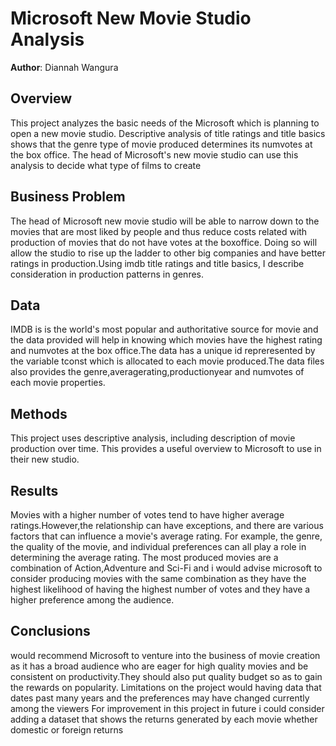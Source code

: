 # Microsoft New Movie Studio Analysis

**Author**: Diannah Wangura

## Overview

This project analyzes the basic needs of the Microsoft which is planning to open a new movie studio. Descriptive analysis of title ratings and title basics shows that the genre type of movie produced determines its numvotes at the box office. The head of Microsoft's new movie studio can use this analysis to decide what type of films to create

## Business Problem

The head of Microsoft new movie studio will be able to narrow down to the movies that are most liked by people and thus reduce costs related with production of movies that do not have votes at the boxoffice. Doing so will allow the studio to rise up the ladder to other big companies and have better ratings in production.Using imdb title ratings and title basics, I describe consideration in production patterns in genres.

## Data

IMDB is is the world's most popular and authoritative source for movie and the data provided will help in knowing which movies have the highest rating and numvotes at the box office.The data has a unique id repreresented by the variable tconst which is allocated to each movie produced.The data files also provides the genre,averagerating,productionyear and numvotes of each movie properties.

## Methods

This project uses descriptive analysis, including description of movie production over time. This provides a useful overview to Microsoft to use in their new studio.


## Results

Movies with a higher number of votes tend to have higher average ratings.However,the relationship can have exceptions, and there are various factors that can influence a movie's average rating. For example, the genre, the quality of the movie, and individual preferences can all play a role in determining the average rating.
The most produced movies are a combination of Action,Adventure and Sci-Fi and i would advise microsoft to consider producing movies with the same combination as they have the highest likelihood of having the highest number of votes and they have a higher preference among the audience.


## Conclusions
would recommend Microsoft to venture into the business of movie creation as it has a broad audience who are eager for high quality movies and be consistent on productivity.They should also put quality budget so as to gain the rewards on popularity. Limitations on the project would having data that dates past many years and the preferences may have changed currently among the viewers For improvement in this project in future i could consider adding a dataset that shows the returns generated by each movie whether domestic or foreign returns
